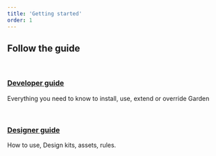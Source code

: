 ```yaml
---
title: 'Getting started'
order: 1
---
```


## Follow the guide

<br>

### [Developer guide](/getStarted/developers/)

Everything you need to know to install, use, extend or override Garden

<br>

### [Designer guide](/getStarted/designers/)

How to use, Design kits, assets, rules.
